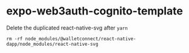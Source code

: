 # expo-web3auth-cognito-template

Delete the duplicated react-native-svg after `yarn`
```shell
rm -rf node_modules/@walletconnect/react-native-dapp/node_modules/react-native-svg
```

